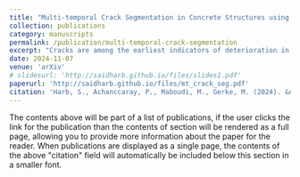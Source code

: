 ```yaml
---
title: "Multi-temporal Crack Segmentation in Concrete Structures using Deep Learning Approaches"
collection: publications
category: manuscripts
permalink: /publication/multi-temporal-crack-segmentation
excerpt: "Cracks are among the earliest indicators of deterioration in concrete structures. Early automatic detection of these cracks can significantly extend the lifespan of critical infrastructures, such as bridges, buildings, and tunnels, while simultaneously reducing maintenance costs and facilitating efficient structural health monitoring. This study investigates whether leveraging multi-temporal data for crack segmentation can enhance segmentation quality. Therefore, we compare a Swin UNETR trained on multi-temporal data with a U-Net trained on mono-temporal data to assess the effect of temporal information compared with conventional single-epoch approaches. To this end, a multi-temporal dataset comprising 1356 images, each with 32 sequential crack propagation images, was created. After training the models, experiments were conducted to analyze their generalization ability, temporal consistency, and segmentation quality. The multi-temporal approach consistently outperformed its mono-temporal counterpart, achieving an IoU of 82.72% and a F1-score of 90.54%, representing a significant improvement over the mono-temporal model's IoU of 76.69% and F1-score of 86.18%, despite requiring only half of the trainable parameters. The multi-temporal model also displayed a more consistent segmentation quality, with reduced noise and fewer errors. These results suggest that temporal information significantly enhances the performance of segmentation models, offering a promising solution for improved crack detection and the long-term monitoring of concrete structures, even with limited sequential data."
date: 2024-11-07
venue: 'arXiv'
# slidesurl: 'http://saidharb.github.io/files/slides1.pdf'
paperurl: 'http://saidharb.github.io/files/mt_crack_seg.pdf'
citation: 'Harb, S., Achanccaray, P., Maboudi, M., Gerke, M. (2024). &quot;Multi-temporal Crack Segmentation in Concrete Structures using Deep Learning Approaches.&quot; <i>ISPRS</i>. 1.'
---
```


The contents above will be part of a list of publications, if the user clicks the link for the publication than the contents of section will be rendered as a full page, allowing you to provide more information about the paper for the reader. When publications are displayed as a single page, the contents of the above "citation" field will automatically be included below this section in a smaller font.
